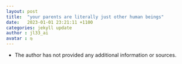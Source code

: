 ```yaml
---
layout: post
title:  "your parents are literally just other human beings"
date:   2023-01-01 23:21:11 +1100
categories: jekyll update
author : jl33_ai
avatar : ♍︎
---
```


- The author has not provided any additional information or sources. 